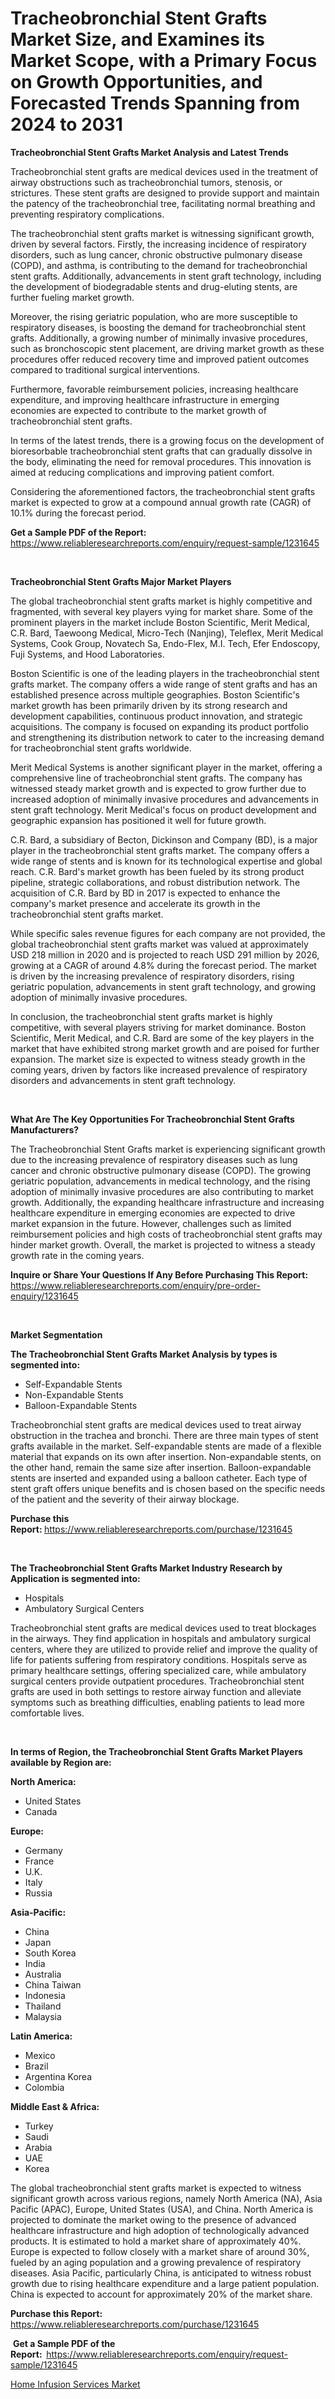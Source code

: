 <p><h1>Tracheobronchial Stent Grafts Market Size, and Examines its Market Scope, with a Primary Focus on Growth Opportunities, and Forecasted Trends Spanning from 2024 to 2031</h1></p><p><strong>Tracheobronchial Stent Grafts Market Analysis and Latest Trends</strong></p>
<p><p>Tracheobronchial stent grafts are medical devices used in the treatment of airway obstructions such as tracheobronchial tumors, stenosis, or strictures. These stent grafts are designed to provide support and maintain the patency of the tracheobronchial tree, facilitating normal breathing and preventing respiratory complications.</p><p>The tracheobronchial stent grafts market is witnessing significant growth, driven by several factors. Firstly, the increasing incidence of respiratory disorders, such as lung cancer, chronic obstructive pulmonary disease (COPD), and asthma, is contributing to the demand for tracheobronchial stent grafts. Additionally, advancements in stent graft technology, including the development of biodegradable stents and drug-eluting stents, are further fueling market growth.</p><p>Moreover, the rising geriatric population, who are more susceptible to respiratory diseases, is boosting the demand for tracheobronchial stent grafts. Additionally, a growing number of minimally invasive procedures, such as bronchoscopic stent placement, are driving market growth as these procedures offer reduced recovery time and improved patient outcomes compared to traditional surgical interventions.</p><p>Furthermore, favorable reimbursement policies, increasing healthcare expenditure, and improving healthcare infrastructure in emerging economies are expected to contribute to the market growth of tracheobronchial stent grafts.</p><p>In terms of the latest trends, there is a growing focus on the development of bioresorbable tracheobronchial stent grafts that can gradually dissolve in the body, eliminating the need for removal procedures. This innovation is aimed at reducing complications and improving patient comfort.</p><p>Considering the aforementioned factors, the tracheobronchial stent grafts market is expected to grow at a compound annual growth rate (CAGR) of 10.1% during the forecast period.</p></p>
<p><strong>Get a Sample PDF of the Report:&nbsp;</strong> <a href="https://www.reliableresearchreports.com/enquiry/request-sample/1231645">https://www.reliableresearchreports.com/enquiry/request-sample/1231645</a></p>
<p>&nbsp;</p>
<p><strong>Tracheobronchial Stent Grafts Major Market Players</strong></p>
<p><p>The global tracheobronchial stent grafts market is highly competitive and fragmented, with several key players vying for market share. Some of the prominent players in the market include Boston Scientific, Merit Medical, C.R. Bard, Taewoong Medical, Micro-Tech (Nanjing), Teleflex, Merit Medical Systems, Cook Group, Novatech Sa, Endo-Flex, M.I. Tech, Efer Endoscopy, Fuji Systems, and Hood Laboratories.</p><p>Boston Scientific is one of the leading players in the tracheobronchial stent grafts market. The company offers a wide range of stent grafts and has an established presence across multiple geographies. Boston Scientific's market growth has been primarily driven by its strong research and development capabilities, continuous product innovation, and strategic acquisitions. The company is focused on expanding its product portfolio and strengthening its distribution network to cater to the increasing demand for tracheobronchial stent grafts worldwide.</p><p>Merit Medical Systems is another significant player in the market, offering a comprehensive line of tracheobronchial stent grafts. The company has witnessed steady market growth and is expected to grow further due to increased adoption of minimally invasive procedures and advancements in stent graft technology. Merit Medical's focus on product development and geographic expansion has positioned it well for future growth.</p><p>C.R. Bard, a subsidiary of Becton, Dickinson and Company (BD), is a major player in the tracheobronchial stent grafts market. The company offers a wide range of stents and is known for its technological expertise and global reach. C.R. Bard's market growth has been fueled by its strong product pipeline, strategic collaborations, and robust distribution network. The acquisition of C.R. Bard by BD in 2017 is expected to enhance the company's market presence and accelerate its growth in the tracheobronchial stent grafts market.</p><p>While specific sales revenue figures for each company are not provided, the global tracheobronchial stent grafts market was valued at approximately USD 218 million in 2020 and is projected to reach USD 291 million by 2026, growing at a CAGR of around 4.8% during the forecast period. The market is driven by the increasing prevalence of respiratory disorders, rising geriatric population, advancements in stent graft technology, and growing adoption of minimally invasive procedures.</p><p>In conclusion, the tracheobronchial stent grafts market is highly competitive, with several players striving for market dominance. Boston Scientific, Merit Medical, and C.R. Bard are some of the key players in the market that have exhibited strong market growth and are poised for further expansion. The market size is expected to witness steady growth in the coming years, driven by factors like increased prevalence of respiratory disorders and advancements in stent graft technology.</p></p>
<p>&nbsp;</p>
<p><strong>What Are The Key Opportunities For Tracheobronchial Stent Grafts Manufacturers?</strong></p>
<p><p>The Tracheobronchial Stent Grafts market is experiencing significant growth due to the increasing prevalence of respiratory diseases such as lung cancer and chronic obstructive pulmonary disease (COPD). The growing geriatric population, advancements in medical technology, and the rising adoption of minimally invasive procedures are also contributing to market growth. Additionally, the expanding healthcare infrastructure and increasing healthcare expenditure in emerging economies are expected to drive market expansion in the future. However, challenges such as limited reimbursement policies and high costs of tracheobronchial stent grafts may hinder market growth. Overall, the market is projected to witness a steady growth rate in the coming years.</p></p>
<p><strong>Inquire or Share Your Questions If Any Before Purchasing This Report:</strong> <a href="https://www.reliableresearchreports.com/enquiry/pre-order-enquiry/1231645">https://www.reliableresearchreports.com/enquiry/pre-order-enquiry/1231645</a></p>
<p>&nbsp;</p>
<p><strong>Market Segmentation</strong></p>
<p><strong>The Tracheobronchial Stent Grafts Market Analysis by types is segmented into:</strong></p>
<p><ul><li>Self-Expandable Stents</li><li>Non-Expandable Stents</li><li>Balloon-Expandable Stents</li></ul></p>
<p><p>Tracheobronchial stent grafts are medical devices used to treat airway obstruction in the trachea and bronchi. There are three main types of stent grafts available in the market. Self-expandable stents are made of a flexible material that expands on its own after insertion. Non-expandable stents, on the other hand, remain the same size after insertion. Balloon-expandable stents are inserted and expanded using a balloon catheter. Each type of stent graft offers unique benefits and is chosen based on the specific needs of the patient and the severity of their airway blockage.</p></p>
<p><strong>Purchase this Report:&nbsp;</strong><a href="https://www.reliableresearchreports.com/purchase/1231645">https://www.reliableresearchreports.com/purchase/1231645</a></p>
<p>&nbsp;</p>
<p><strong>The Tracheobronchial Stent Grafts Market Industry Research by Application is segmented into:</strong></p>
<p><ul><li>Hospitals</li><li>Ambulatory Surgical Centers</li></ul></p>
<p><p>Tracheobronchial stent grafts are medical devices used to treat blockages in the airways. They find application in hospitals and ambulatory surgical centers, where they are utilized to provide relief and improve the quality of life for patients suffering from respiratory conditions. Hospitals serve as primary healthcare settings, offering specialized care, while ambulatory surgical centers provide outpatient procedures. Tracheobronchial stent grafts are used in both settings to restore airway function and alleviate symptoms such as breathing difficulties, enabling patients to lead more comfortable lives.</p></p>
<p>&nbsp;</p>
<p><strong>In terms of Region, the Tracheobronchial Stent Grafts Market Players available by Region are:</strong></p>
<p>
    <p> <strong> North America: </strong>
        <ul>
            <li>United States</li>
            <li>Canada</li>
        </ul>
        </p> 
    <p> <strong> Europe: </strong>
        <ul>
            <li>Germany</li>
            <li>France</li>
            <li>U.K.</li>
            <li>Italy</li>
            <li>Russia</li>
        </ul>
        </p> 
    <p> <strong> Asia-Pacific: </strong>
        <ul>
            <li>China</li>
            <li>Japan</li>
            <li>South Korea</li>
            <li>India</li>
            <li>Australia</li>
            <li>China Taiwan</li>
            <li>Indonesia</li>
            <li>Thailand</li>
            <li>Malaysia</li>
        </ul>
        </p> 
    <p> <strong> Latin America: </strong>
        <ul>
            <li>Mexico</li>
            <li>Brazil</li>
            <li>Argentina Korea</li>
            <li>Colombia</li>
        </ul>
        </p> 
    <p> <strong> Middle East & Africa: </strong>
        <ul>
            <li>Turkey</li>
            <li>Saudi</li>
            <li>Arabia</li>
            <li>UAE</li>
            <li>Korea</li>
        </ul>
    </p>
    </p>
<p><p>The global tracheobronchial stent grafts market is expected to witness significant growth across various regions, namely North America (NA), Asia Pacific (APAC), Europe, United States (USA), and China. North America is projected to dominate the market owing to the presence of advanced healthcare infrastructure and high adoption of technologically advanced products. It is estimated to hold a market share of approximately 40%. Europe is expected to follow closely with a market share of around 30%, fueled by an aging population and a growing prevalence of respiratory diseases. Asia Pacific, particularly China, is anticipated to witness robust growth due to rising healthcare expenditure and a large patient population. China is expected to account for approximately 20% of the market share.</p></p>
<p><strong>Purchase this Report: </strong><a href="https://www.reliableresearchreports.com/purchase/1231645">https://www.reliableresearchreports.com/purchase/1231645</a></p>
<p>&nbsp;<strong>Get a Sample PDF of the Report:&nbsp;&nbsp;</strong><a href="https://www.reliableresearchreports.com/enquiry/request-sample/1231645">https://www.reliableresearchreports.com/enquiry/request-sample/1231645</a></p>
<p><strong></strong></p>
<p><p><a href="https://github.com/lylyparadise/Market-Research-Report-List-1/blob/main/home-infusion-services-market.md">Home Infusion Services Market</a></p></p>